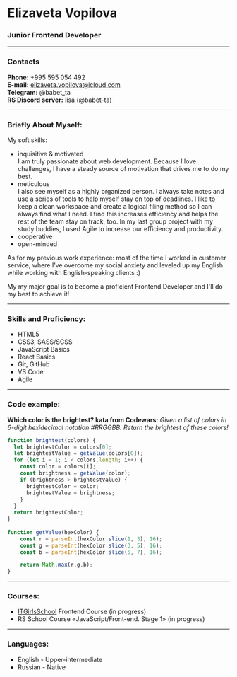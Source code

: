 # Elizaveta Vopilova
### Junior Frontend Developer

---

### Contacts

**Phone:** +995 595 054 492<br>
**E-mail:** elizaveta.vopilova@icloud.com<br>
**Telegram:** @babet_ta<br>
**RS Discord server:** lisa (@babet-ta)

---

### Briefly About Myself:

My soft skills:<br>
- inquisitive & motivated<br>
I am truly passionate about web development. Because I love challenges, I have a steady source of motivation that drives me to do my best.<br>
- meticulous<br>
I also see myself as a highly organized person. I always take notes and use a series of tools to help myself stay on top of deadlines. I like to keep a clean workspace and create a logical filing method so I can always find what I need. I find this increases efficiency and helps the rest of the team stay on track, too. In my last group project with my study buddies, I used Agile to increase our efficiency and productivity.
- cooperative<br>
- open-minded<br>

As for my previous work experience: most of the time I worked in customer service, where I’ve overcome my social anxiety and leveled up my English while working with English-speaking clients :)

My my major goal is to become a proficient Frontend Developer and I'll do my best to achieve it!

---

### Skills and Proficiency:

- HTML5
- CSS3, SASS/SCSS
- JavaScript Basics
- React Basics
- Git, GitHub
- VS Code
- Agile

---

### Code example:

**Which color is the brightest? kata from Codewars:**
*Given a list of colors in 6-digit hexidecimal notation #RRGGBB. Return the brightest of these colors!*

```javascript
function brightest(colors) {
  let brightestColor = colors[0];
  let brightestValue = getValue(colors[0]);
  for (let i = 1; i < colors.length; i++) {
    const color = colors[i];
    const brightness = getValue(color);
    if (brightness > brightestValue) {
      brightestColor = color;
      brightestValue = brightness;
    }
  }
  return brightestColor;
}
    
function getValue(hexColor) {
	const r = parseInt(hexColor.slice(1, 3), 16);
	const g = parseInt(hexColor.slice(3, 5), 16);
	const b = parseInt(hexColor.slice(5, 7), 16);

	return Math.max(r,g,b);
}
```

---

### Courses:

- [ITGirlsSchool](https://itgirlschool.com/) Frontend Course (in progress)<br>
- RS School Course «JavaScript/Front-end. Stage 1» (in progress)

---

### Languages:

- English \- Upper-intermediate
- Russian \- Native

